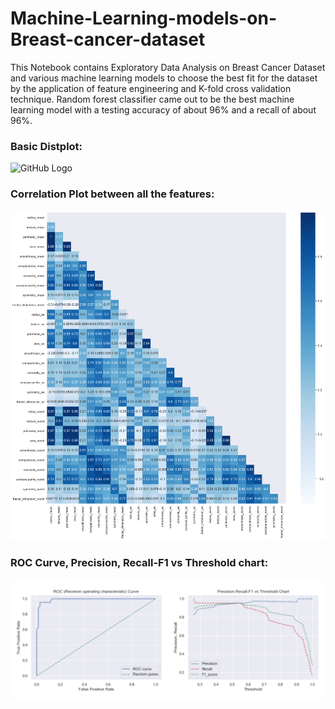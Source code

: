 # Machine-Learning-models-on-Breast-cancer-dataset


This Notebook contains Exploratory Data Analysis on Breast Cancer Dataset and various machine learning models to choose the best fit for the dataset by the application of feature engineering and K-fold cross validation technique. Random forest classifier came out to be the best machine learning model with a testing accuracy of about 96% and a recall of about 96%.

### Basic Distplot:
![GitHub Logo](/plot.jpg)

### Correlation Plot between all the features:
![GitHub Logo](/correlation.png)

### ROC Curve, Precision, Recall-F1 vs Threshold chart:
![GitHub Logo](/roc.png)
